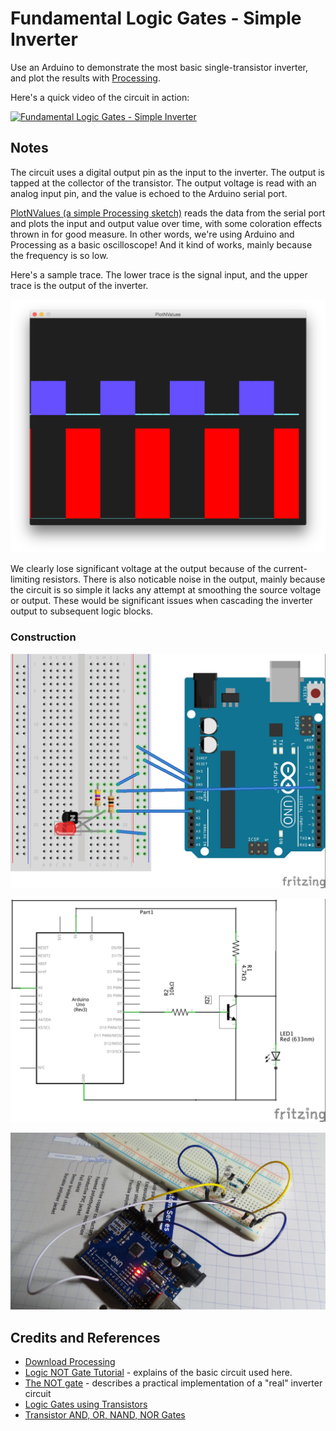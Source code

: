 # Fundamental Logic Gates - Simple Inverter

Use an Arduino to demonstrate the most basic single-transistor inverter, and plot the results with [Processing](https://www.processing.org).

Here's a quick video of the circuit in action:

[![Fundamental Logic Gates - Simple Inverter](http://img.youtube.com/vi/JQzt-ZaF9fw/0.jpg)](http://www.youtube.com/watch?v=JQzt-ZaF9fw)

## Notes

The circuit uses a digital output pin as the input to the inverter. The output is tapped at the collector of the transistor. The output voltage is read with an analog input pin, and the value is echoed to the Arduino serial port.

[PlotNValues (a simple Processing sketch)](../../processing/PlotNValues) reads the data from the serial port and plots the input and output value over time, with some coloration effects thrown in for good measure. In other words, we're using Arduino and Processing as a basic oscilloscope! And it kind of works, mainly because the frequency is so low.

Here's a sample trace. The lower trace is the signal input, and the upper trace is the output of the inverter.

![processing trace](./assets/processing_trace.png?raw=true)

We clearly lose significant voltage at the output because of the current-limiting resistors. There is also noticable noise in the output, mainly because the circuit is so simple it lacks any attempt at smoothing the source voltage or output. These would be significant issues when cascading the inverter output to subsequent logic blocks.

### Construction

![The Breadboard](./assets/SimplestInverter_bb.jpg?raw=true)

![The Schematic](./assets/SimplestInverter_schematic.jpg?raw=true)

![The Build](./assets/SimplestInverter_build.jpg?raw=true)


## Credits and References
* [Download Processing](https://www.processing.org/download/)
* [Logic NOT Gate Tutorial](http://www.electronics-tutorials.ws/logic/logic_4.html) - explains of the basic circuit used here.
* [The NOT gate](http://www.allaboutcircuits.com/vol_4/chpt_3/2.html) - describes a practical implementation of a "real" inverter circuit
* [Logic Gates using Transistors](https://electrosome.com/logic-gates-using-transistors/)
* [Transistor AND, OR, NAND, NOR Gates](http://hyperphysics.phy-astr.gsu.edu/hbase/electronic/trangate.html)
